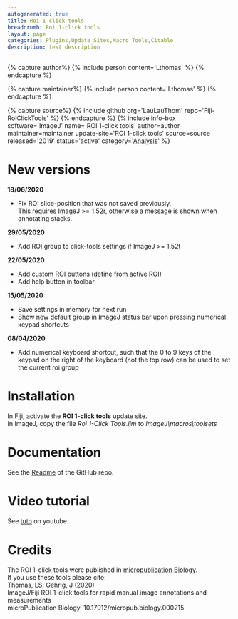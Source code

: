 ```yaml
---
autogenerated: true
title: Roi 1-click tools
breadcrumb: Roi 1-click tools
layout: page
categories: Plugins,Update Sites,Macro Tools,Citable
description: test description
---
```



{% capture author%}
{% include person content='Lthomas' %}
{% endcapture %}

{% capture maintainer%}
{% include person content='Lthomas' %}
{% endcapture %}

{% capture source%}
{% include github org='LauLauThom' repo='Fiji-RoiClickTools' %}
{% endcapture %}
{% include info-box software='ImageJ' name='ROI 1-click tools' author=author maintainer=maintainer update-site='ROI 1-click tools' source=source released='2019' status='active' category='[Analysis](Category_Analysis)' %}

New versions
============

**18/06/2020**  
- Fix ROI slice-position that was not saved previously.  
This requires ImageJ &gt;= 1.52r, otherwise a message is shown when annotating stacks.

**29/05/2020**  
- Add ROI group to click-tools settings if ImageJ &gt;= 1.52t

**22/05/2020**  
- Add custom ROI buttons (define from active ROI)  
- Add help button in toolbar

**15/05/2020**  
- Save settings in memory for next run  
- Show new default group in ImageJ status bar upon pressing numerical keypad shortcuts

**08/04/2020**  
- Add numerical keyboard shortcut, such that the 0 to 9 keys of the keypad on the right of the keyboard (not the top row) can be used to set the current roi group

Installation
============

In Fiji, activate the **ROI 1-click tools** update site.  
In ImageJ, copy the file *Roi 1-Click Tools.ijm* to *ImageJ\\macros\\toolsets*

Documentation
=============

See the [Readme](https://github.com/LauLauThom/Fiji-RoiClickTools) of the GitHub repo.

Video tutorial
==============

See [tuto](https://youtu.be/ZPS78T_-gUs) on youtube.

Credits
=======

The ROI 1-click tools were published in [micropublication Biology](https://www.micropublication.org/journals/biology/micropub-biology-000215/).  
If you use these tools please cite:  
Thomas, LS; Gehrig, J (2020)  
ImageJ/Fiji ROI 1-click tools for rapid manual image annotations and measurements  
microPublication Biology. 10.17912/micropub.biology.000215

   
